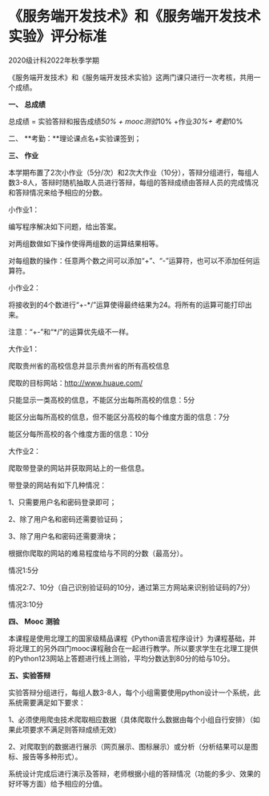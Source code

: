 # 《服务端开发技术》和《服务端开发技术实验》评分标准

2020级计科2022年秋季学期

《服务端开发技术》和《服务端开发技术实验》这两门课只进行一次考核，共用一个成绩。

**一、**    **总成绩**

总成绩 = 实验答辩和报告成绩*50% + mooc测验*10% +作业*30%+ 考勤*10%

二、    **考勤：**理论课点名+实验课签到；

**三、**    **作业**

本学期布置了2次小作业（5分/次）和2次大作业（10分），答辩分组进行，每组人数3-8人，答辩时随机抽取人员进行答辩，每组的答辩成绩由答辩人员的完成情况和答辩情况来给予相应的分数。



小作业1：

编写程序解决如下问题，给出答案。

对两组数做如下操作使得两组数的运算结果相等。

对每组数的操作：任意两个数之间可以添加“+”、“-”运算符，也可以不添加任何运算符。



小作业2：

将接收到的4个数进行“+-*/”运算使得最终结果为24。将所有的运算可能打印出来。

注意：“+-”和“*/”的运算优先级不一样。



大作业1：

爬取贵州省的高校信息并显示贵州省的所有高校信息

爬取的目标网站：http://www.huaue.com/

只能显示一类高校的信息，不能区分出每所高校的信息：5分

能区分出每所高校的信息，但不能区分高校的每个维度方面的信息：7分

能区分每所高校的各个维度方面的信息：10分



大作业2：

爬取带登录的网站并获取网站上的一些信息。

带登录的网站有如下几种情况：

1、只需要用户名和密码登录即可；

2、除了用户名和密码还需要验证码；

3、除了用户名和密码还需要滑块；

根据你爬取的网站的难易程度给与不同的分数（最高分）。

情况1:5分

情况2:7、10分（自己识别验证码的10分，通过第三方网站来识别验证码的7分）

情况3:10分

**四、** **Mooc** **测验**

本课程是使用北理工的国家级精品课程《Python语言程序设计》为课程基础，并将北理工的另外四门mooc课程融合在一起进行教学。所以要求学生在北理工提供的Python123网站上答题进行线上测验，平均分数达到80分的给与10分。



**五、实验答辩**

   实验答辩分组进行，每组人数3-8人，每个小组需要使用python设计一个系统，此系统需要满足如下要求：

1、必须使用爬虫技术爬取相应数据（具体爬取什么数据由每个小组自行安排）（如果此项要求不满足则答辩成绩无效）

2、对爬取到的数据进行展示（网页展示、图标展示）或分析（分析结果可以是图标、报告等多种形式）。

系统设计完成后进行演示及答辩，老师根据小组的答辩情况（功能的多少、效果的好坏等方面）给予相应的分值。
